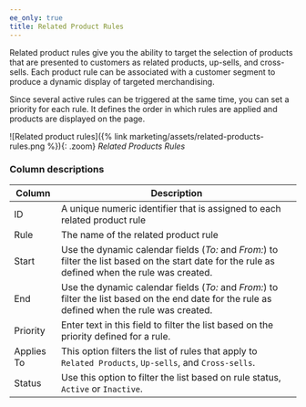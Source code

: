 ```yaml
---
ee_only: true
title: Related Product Rules
---
```


Related product rules give you the ability to target the selection of products that are presented to customers as related products, up-sells, and cross-sells. Each product rule can be associated with a customer segment to produce a dynamic display of targeted merchandising.

Since several active rules can be triggered at the same time, you can set a priority for each rule. It defines the order in which rules are applied and products are displayed on the page.

![Related product rules]({% link marketing/assets/related-products-rules.png %}){: .zoom}
_Related Products Rules_

### Column descriptions

|Column|Description|
|--- |--- |
|ID|A unique numeric identifier that is assigned to each related product rule|
|Rule|The name of the related product rule|
|Start|Use the dynamic calendar fields (_To:_ and _From:_) to filter the list based on the start date for the rule as defined when the rule was created.|
|End|Use the dynamic calendar fields (_To:_ and _From:_) to filter the list based on the end date for the rule as defined when the rule was created.|
|Priority|Enter text in this field to filter the list based on the priority defined for a rule.|
|Applies To|This option filters the list of rules that apply to `Related Products`, `Up-sells`, and `Cross-sells`.|
|Status|Use this option to filter the list based on rule status, `Active` or `Inactive`.|

